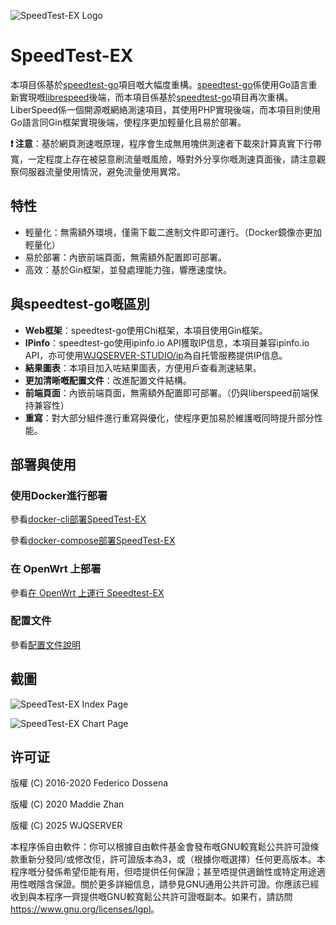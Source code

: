 ![SpeedTest-EX Logo](https://raw.githubusercontent.com/WJQSERVER/speedtest-ex/main/web/pages/favicon_inverted.png)

# SpeedTest-EX

本項目係基於[speedtest-go](https://github.com/librespeed/speedtest-go)項目嘅大幅度重構。[speedtest-go](https://github.com/librespeed/speedtest-go)係使用Go語言重新實現嘅[librespeed](https://github.com/librespeed/speedtest)後端，而本項目係基於[speedtest-go](https://github.com/librespeed/speedtest-go)項目再次重構。LiberSpeed係一個開源嘅網絡測速項目，其使用PHP實現後端，而本項目則使用Go語言同Gin框架實現後端，使程序更加輕量化且易於部署。

**❗ 注意**：基於網頁測速嘅原理，程序會生成無用塊供測速者下載來計算真實下行帶寬，一定程度上存在被惡意刷流量嘅風險，喺對外分享你嘅測速頁面後，請注意觀察伺服器流量使用情況，避免流量使用異常。

## 特性
- 輕量化：無需額外環境，僅需下載二進制文件即可運行。（Docker鏡像亦更加輕量化）
- 易於部署：內嵌前端頁面，無需額外配置即可部署。
- 高效：基於Gin框架，並發處理能力強，響應速度快。

## 與speedtest-go嘅區別
- **Web框架**：speedtest-go使用Chi框架，本項目使用Gin框架。
- **IPinfo**：speedtest-go使用ipinfo.io API獲取IP信息，本項目兼容ipinfo.io API，亦可使用[WJQSERVER-STUDIO/ip](https://github.com/WJQSERVER-STUDIO/ip)為自托管服務提供IP信息。
- **結果圖表**：本項目加入咗結果圖表，方便用戶查看測速結果。
- **更加清晰嘅配置文件**：改進配置文件結構。
- **前端頁面**：內嵌前端頁面，無需額外配置即可部署。（仍與liberspeed前端保持兼容性）
- **重寫**：對大部分組件進行重寫與優化，使程序更加易於維護嘅同時提升部分性能。

## 部署與使用

### 使用Docker進行部署

參看[docker-cli部署SpeedTest-EX](https://github.com/WJQSERVER/speedtest-ex/blob/main/docs/docker/docker-cli_zh-tw.md)

參看[docker-compose部署SpeedTest-EX](https://github.com/WJQSERVER/speedtest-ex/blob/main/docs/docker/docker-compose_zh-cn.md)

### 在 OpenWrt 上部署
參看[在 OpenWrt 上運行 Speedtest-EX](https://github.com/WJQSERVER/speedtest-ex/blob/main/docs/openwrt/README_hk.md)

### 配置文件
參看[配置文件說明](https://github.com/WJQSERVER/speedtest-ex/blob/main/docs/config/config_zh-tw.md)

## 截圖
![SpeedTest-EX Index Page](https://webp.wjqserver.com/speedtest-ex/index.png)

![SpeedTest-EX Chart Page](https://webp.wjqserver.com/speedtest-ex/chart.png)

## 许可证
版權 (C) 2016-2020 Federico Dossena  

版權 (C) 2020 Maddie Zhan  

版權 (C) 2025 WJQSERVER  

本程序係自由軟件：你可以根據自由軟件基金會發布嘅GNU較寬鬆公共許可證條款重新分發同/或修改佢，許可證版本為3，或（根據你嘅選擇）任何更高版本。本程序嘅分發係希望佢能有用，但唔提供任何保證；甚至唔提供適銷性或特定用途適用性嘅隱含保證。關於更多詳細信息，請參見GNU通用公共許可證。你應該已經收到與本程序一齊提供嘅GNU較寬鬆公共許可證嘅副本。如果冇，請訪問<https://www.gnu.org/licenses/lgpl>。
